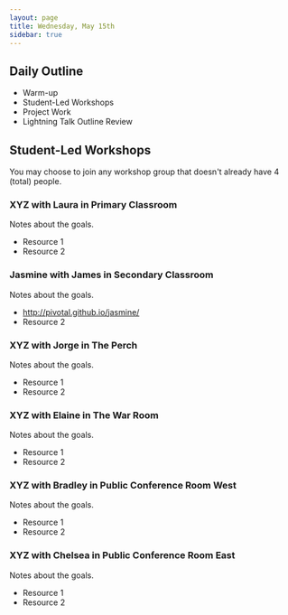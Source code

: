 ```yaml
---
layout: page
title: Wednesday, May 15th
sidebar: true
---
```


## Daily Outline

* Warm-up
* Student-Led Workshops
* Project Work
* Lightning Talk Outline Review

## Student-Led Workshops

You may choose to join any workshop group that doesn't already have 4 (total) people.

### XYZ with Laura in Primary Classroom

Notes about the goals.

* Resource 1
* Resource 2

### Jasmine with James in Secondary Classroom

Notes about the goals.

* http://pivotal.github.io/jasmine/
* Resource 2

### XYZ with Jorge in The Perch

Notes about the goals.

* Resource 1
* Resource 2

### XYZ with Elaine in The War Room

Notes about the goals.

* Resource 1
* Resource 2

### XYZ with Bradley in Public Conference Room West

Notes about the goals.

* Resource 1
* Resource 2

### XYZ with Chelsea in Public Conference Room East

Notes about the goals.

* Resource 1
* Resource 2

